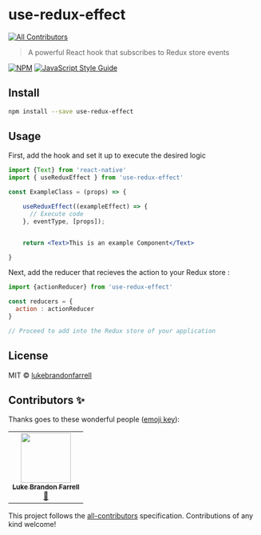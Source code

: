 # use-redux-effect
<!-- ALL-CONTRIBUTORS-BADGE:START - Do not remove or modify this section -->
[![All Contributors](https://img.shields.io/badge/all_contributors-1-orange.svg?style=flat-square)](#contributors-)
<!-- ALL-CONTRIBUTORS-BADGE:END -->

> A powerful React hook that subscribes to Redux store events

[![NPM](https://img.shields.io/npm/v/use-redux-effect.svg)](https://www.npmjs.com/package/use-redux-effect) [![JavaScript Style Guide](https://img.shields.io/badge/code_style-standard-brightgreen.svg)](https://standardjs.com)

## Install

```bash
npm install --save use-redux-effect
```

## Usage
First, add the hook and set it up to execute the desired logic
```jsx
import {Text} from 'react-native'
import { useReduxEffect } from 'use-redux-effect'

const ExampleClass = (props) => {

    useReduxEffect((exampleEffect) => {
      // Execute code
    }, eventType, [props]);


    return <Text>This is an example Component</Text>

}
```
Next, add the reducer that recieves the action to your Redux store :

```jsx
import {actionReducer} from 'use-redux-effect'

const reducers = {
  action : actionReducer
}

// Proceed to add into the Redux store of your application
```

## License

MIT © [lukebrandonfarrell](https://github.com/lukebrandonfarrell)

## Contributors ✨

Thanks goes to these wonderful people ([emoji key](https://allcontributors.org/docs/en/emoji-key)):

<!-- ALL-CONTRIBUTORS-LIST:START - Do not remove or modify this section -->
<!-- prettier-ignore-start -->
<!-- markdownlint-disable -->
<table>
  <tr>
    <td align="center"><a href="http://www.lukebrandonfarrell.com"><img src="https://avatars3.githubusercontent.com/u/18139277?v=4" width="100px;" alt=""/><br /><sub><b>Luke Brandon Farrell</b></sub></a><br /><a href="#projectManagement-lukebrandonfarrell" title="Project Management">📆</a></td>
  </tr>
</table>

<!-- markdownlint-enable -->
<!-- prettier-ignore-end -->
<!-- ALL-CONTRIBUTORS-LIST:END -->

This project follows the [all-contributors](https://github.com/all-contributors/all-contributors) specification. Contributions of any kind welcome!